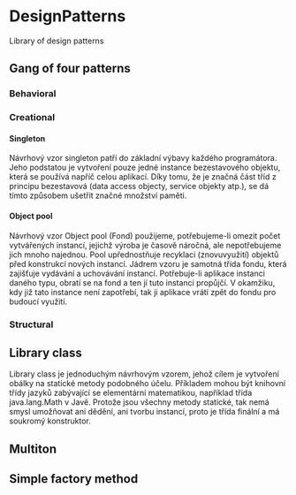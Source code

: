 # DesignPatterns
Library of design patterns

## Gang of four patterns
### Behavioral
### Creational
#### Singleton
Návrhový vzor singleton patří do základní výbavy každého programátora. Jeho podstatou je vytvoření pouze jedné instance bezestavového objektu, která se používá napříč celou aplikací. Díky tomu, že je značná část tříd z principu bezestavová (data access objecty, service objekty atp.), se dá tímto způsobem ušetřit značné množství paměti.
#### Object pool
Návrhový vzor Object pool (Fond) použijeme, potřebujeme-li omezit počet vytvářených instancí, jejichž výroba je časově náročná, ale nepotřebujeme jich mnoho najednou. Pool upřednostňuje recyklaci (znovuvyužití) objektů před konstrukcí nových instancí.
Jádrem vzoru je samotná třída fondu, která zajišťuje vydávání a uchovávání instancí. Potřebuje-li aplikace instanci daného typu, obratí se na fond a ten jí tuto instanci propůjčí. V okamžiku, kdy již tato instance není zapotřebí, tak ji aplikace vrátí zpět do fondu pro budoucí využití.
### Structural
## Library class
Library class je jednoduchým návrhovým vzorem, jehož cílem je vytvoření obálky na statické metody podobného účelu. Příkladem mohou být knihovní třídy jazyků zabývající se elementární matematikou, například třída java.lang.Math v Javě. Protože jsou všechny metody statické, tak nemá smysl umožňovat ani dědění, ani tvorbu instancí, proto je třída finální a má soukromý konstruktor.
## Multiton
## Simple factory method
  

